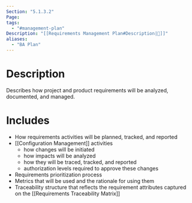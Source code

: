 ```yaml
---
Section: "5.1.3.2"
Page:
tags:
  - "#management-plan"
Description: "[[Requirements Management Plan#Description|📝]]"
aliases:
  - "BA Plan"
---
```

# Description
Describes how project and product requirements will be analyzed, documented, and managed.
# Includes
- How requirements activities will be planned, tracked, and reported
- [[Configuration Management]] activities
	- how changes will be initiated
	- how impacts will be analyzed
	- how they will be traced, tracked, and reported
	- authorization levels required to approve these changes
- Requirements prioritization process
- Metrics that will be used and the rationale for using them
- Traceability structure that reflects the requirement attributes captured on the [[Requirements Traceability Matrix]]